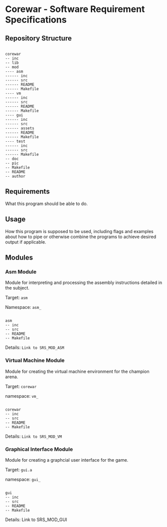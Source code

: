 # Corewar - Software Requirement Specifications

## Repository Structure

```

corewar
-- inc
-- lib
-- mod
---- asm
------ inc
------ src
------ README
------ Makefile
---- vm
------ inc
------ src
------ README
------ Makefile
---- gui
------ inc
------ src
------ assets
------ README
------ Makefile
---- test
------ inc
------ src
------ Makefile
-- doc
-- pic
-- Makefile
-- README
-- author

```

## Requirements

What this program should be able to do.

## Usage

How this program is supposed to be used, including flags and examples about how
to pipe or otherwise combine the programs to achieve desired output if
applicable.

## Modules

### Asm Module

Module for interpreting and processing the assembly instructions detailed in the
subject.

Target: `asm`

Namespace: `asm_`

```

asm
-- inc
-- src
-- README
-- Makefile

```

Details: `Link to SRS_MOD_ASM`

### Virtual Machine Module

Module for creating the virtual machine environment for the champion arena.

Target: `corewar`

namespace: `vm_`

```

corewar
-- inc
-- src
-- README
-- Makefile

```

Details: `Link to SRS_MOD_VM`

### Graphical Interface Module

Module for creating a graphcial user interface for the game.

Target: `gui.a`

namespace: `gui_`

```

gui
-- inc
-- src
-- README
-- Makefile

```

Details: Link to SRS_MOD_GUI

